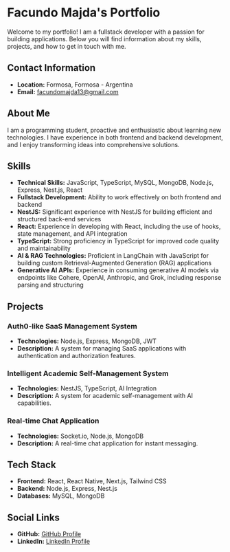 # Facundo Majda's Portfolio

Welcome to my portfolio! I am a fullstack developer with a passion for building applications. Below you will find information about my skills, projects, and how to get in touch with me.

## Contact Information

- **Location:** Formosa, Formosa - Argentina
- **Email:** [facundomajda13@gmail.com](mailto:facundomajda13@gmail.com)

## About Me

I am a programming student, proactive and enthusiastic about learning new technologies. I have experience in both frontend and backend development, and I enjoy transforming ideas into comprehensive solutions.

## Skills

- **Technical Skills:** JavaScript, TypeScript, MySQL, MongoDB, Node.js, Express, Nest.js, React
- **Fullstack Development:** Ability to work effectively on both frontend and backend
- **NestJS:** Significant experience with NestJS for building efficient and structured back-end services
- **React:** Experience in developing with React, including the use of hooks, state management, and API integration
- **TypeScript:** Strong proficiency in TypeScript for improved code quality and maintainability
- **AI & RAG Technologies:** Proficient in LangChain with JavaScript for building custom Retrieval-Augmented Generation (RAG) applications
- **Generative AI APIs:** Experience in consuming generative AI models via endpoints like Cohere, OpenAI, Anthropic, and Grok, including response parsing and structuring

## Projects

### Auth0-like SaaS Management System

- **Technologies:** Node.js, Express, MongoDB, JWT
- **Description:** A system for managing SaaS applications with authentication and authorization features.

### Intelligent Academic Self-Management System

- **Technologies:** NestJS, TypeScript, AI Integration
- **Description:** A system for academic self-management with AI capabilities.

### Real-time Chat Application

- **Technologies:** Socket.io, Node.js, MongoDB
- **Description:** A real-time chat application for instant messaging.

## Tech Stack

- **Frontend:** React, React Native, Next.js, Tailwind CSS
- **Backend:** Node.js, Express, Nest.js
- **Databases:** MySQL, MongoDB

## Social Links

- **GitHub:** [GitHub Profile](https://github.com/facundomajda)
- **LinkedIn:** [LinkedIn Profile](https://www.linkedin.com/in/facundo-majda-678750252/)
